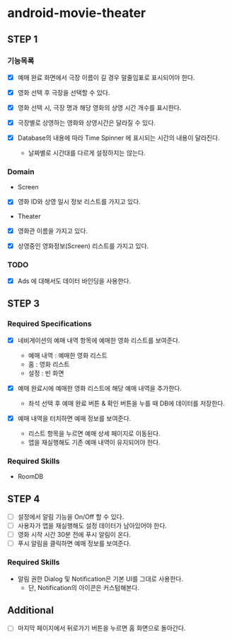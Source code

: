 # android-movie-theater

## STEP 1

### 기능목록

- [x] 예매 완료 화면에서 극장 이름이 길 경우 말줄임표로 표시되어야 한다.

- [x] 영화 선택 후 극장을 선택할 수 있다.
- [x] 영화 선택 시, 극장 명과 해당 영화의 상영 시간 개수를 표시한다.
- [x] 극장별로 상영하는 영화와 상영시간은 달라질 수 있다.

- [x] Database의 내용에 따라 Time Spinner 에 표시되는 시간의 내용이 달라진다. 
  - 날짜별로 시간대를 다르게 설정하지는 않는다.

### Domain

- Screen
- [x] 영화 ID와 상영 일시 정보 리스트를 가지고 있다.

- Theater
- [x] 영화관 이름을 가지고 있다.
- [x] 상영중인 영화정보(Screen) 리스트를 가지고 있다.


### TODO
- [x] Ads 에 대해서도 데이터 바인딩을 사용한다.


## STEP 3

### Required Specifications

- [x] 네비게이션의 예매 내역 항목에 예매한 영화 리스트를 보여준다.
  - 예매 내역 : 예매한 영화 리스트
  - 홈 : 영화 리스트
  - 설정 : 빈 화면

- [x] 예매 완료시에 예매한 영화 리스트에 해당 예매 내역을 추가한다.
  - 좌석 선택 후 예매 완료 버튼 & 확인 버튼을 누를 때 DB에 데이터를 저장한다.
  
- [x] 예매 내역을 터치하면 예매 정보를 보여준다.
  - 리스트 항목을 누르면 예매 상세 페이지로 이동된다.
  - 앱을 재실행해도 기존 예매 내역이 유지되어야 한다.

### Required Skills

- RoomDB


## STEP 4
- [ ] 설정에서 알림 기능을 On/Off 할 수 있다.
- [ ] 사용자가 앱을 재실행해도 설정 데이터가 남아있어야 한다.
- [ ] 영화 시작 시간 30분 전에 푸시 알림이 온다.
- [ ] 푸시 알림을 클릭하면 예매 정보를 보여준다.

### Required Skills

- 알림 권한 Dialog 및 Notification은 기본 UI를 그대로 사용한다. 
  - 단, Notification의 아이콘은 커스텀해본다.


## Additional
- [ ] 마지막 페이지에서 뒤로가기 버튼을 누르면 홈 화면으로 돌아간다.
